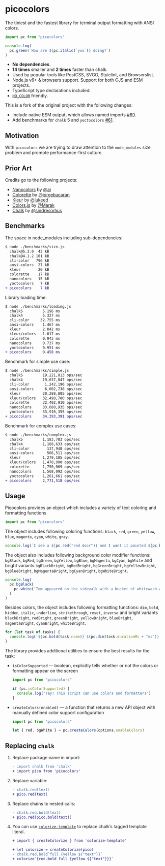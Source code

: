 # picocolors

The tiniest and the fastest library for terminal output formatting with ANSI colors.

```javascript
import pc from "picocolors"

console.log(
  pc.green(`How are ${pc.italic(`you`)} doing?`)
)
```

- **No dependencies.**
- **14 times** smaller and **2 times** faster than chalk.
- Used by popular tools like PostCSS, SVGO, Stylelint, and Browserslist.
- Node.js v6+ & browsers support. Support for both CJS and ESM projects.
- TypeScript type declarations included.
- [`NO_COLOR`](https://no-color.org/) friendly.

This is a fork of the original project with the following changes:

* Include native ESM output, which allows named imports [#60](https://github.com/alexeyraspopov/picocolors/pull/60).
* Add benchmarks for `chalk` 5 and `yoctocolors` [#61](https://github.com/alexeyraspopov/picocolors/pull/61).

## Motivation

With `picocolors` we are trying to draw attention to the `node_modules` size
problem and promote performance-first culture.

## Prior Art

Credits go to the following projects:

- [Nanocolors](https://github.com/ai/nanocolors) by [@ai](https://github.com/ai)
- [Colorette](https://github.com/jorgebucaran/colorette) by [@jorgebucaran](https://github.com/jorgebucaran)
- [Kleur](https://github.com/lukeed/kleur) by [@lukeed](https://github.com/lukeed)
- [Colors.js](https://github.com/Marak/colors.js) by [@Marak](https://github.com/Marak)
- [Chalk](https://github.com/chalk/chalk) by [@sindresorhus](https://github.com/sindresorhus)

## Benchmarks

The space in node_modules including sub-dependencies:

```diff
$ node ./benchmarks/size.js
  chalk@5.3.0  43 kB
  chalk@4.1.2 101 kB
  cli-color   796 kB
  ansi-colors  27 kB
  kleur        20 kB
  colorette    17 kB
  nanocolors   15 kB
  yoctocolors   7 kB
+ picocolors    7 kB
```

Library loading time:

```diff
$ node ./benchmarks/loading.js
  chalk5         5.196 ms
  chalk4         5.327 ms
  cli-color     32.755 ms
  ansi-colors    1.467 ms
  kleur          2.042 ms
  kleur/colors   1.017 ms
  colorette      0.943 ms
  nanocolors     0.737 ms
  yoctocolors    0.951 ms
+ picocolors     0.458 ms
```

Benchmark for simple use case:

```diff
$ node ./benchmarks/simple.js
  chalk5         19,221,813 ops/sec
  chalk4         19,637,847 ops/sec
  cli-color       1,242,196 ops/sec
  ansi-colors     6,002,738 ops/sec
  kleur          20,288,805 ops/sec
  kleur/colors   32,498,780 ops/sec
  colorette      32,402,910 ops/sec
  nanocolors     33,080,935 ops/sec
  yoctocolors    33,910,355 ops/sec
+ picocolors     34,393,391 ops/sec
```

Benchmark for complex use cases:

```diff
$ node ./benchmarks/complex.js
  chalk5         1,183,783 ops/sec
  chalk4         1,188,633 ops/sec
  cli-color        137,948 ops/sec
  ansi-colors      566,511 ops/sec
  kleur          1,279,185 ops/sec
  kleur/colors   1,470,000 ops/sec
  colorette      1,750,069 ops/sec
  nanocolors     1,568,092 ops/sec
  yoctocolors    1,261,661 ops/sec
+ picocolors     2,771,518 ops/sec
```

## Usage

Picocolors provides an object which includes a variety of text coloring and formatting functions

```javascript
import pc from "picocolors"
```

The object includes following coloring functions: `black`, `red`, `green`, `yellow`, `blue`, `magenta`, `cyan`, `white`, `gray`.

```javascript
console.log(`I see a ${pc.red("red door")} and I want it painted ${pc.black("black")}`)
```

The object also includes following background color modifier functions: `bgBlack`, `bgRed`, `bgGreen`, `bgYellow`, `bgBlue`, `bgMagenta`, `bgCyan`, `bgWhite` and bright variants `bgBlackBright`, `bgRedBright`, `bgGreenBright`, `bgYellowBright`, `bgBlueBright`, `bgMagentaBright`, `bgCyanBright`, `bgWhiteBright`.

```javascript
console.log(
  pc.bgBlack(
    pc.white(`Tom appeared on the sidewalk with a bucket of whitewash and a long-handled brush.`)
  )
)
```

Besides colors, the object includes following formatting functions: `dim`, `bold`, `hidden`, `italic`, `underline`, `strikethrough`, `reset`, `inverse` and bright variants `blackBright`, `redBright`, `greenBright`, `yellowBright`, `blueBright`, `magentaBright`, `cyanBright`, `whiteBright`.

```javascript
for (let task of tasks) {
  console.log(`${pc.bold(task.name)} ${pc.dim(task.durationMs + "ms")}`)
}
```

The library provides additional utilities to ensure the best results for the task:

- `isColorSupported` — boolean, explicitly tells whether or not the colors or formatting appear on the screen

  ```javascript
  import pc from "picocolors"

  if (pc.isColorSupported) {
    console.log("Yay! This script can use colors and formatters")
  }
  ```

- `createColors(enabled)` — a function that returns a new API object with manually defined color support configuration

  ```javascript
  import pc from "picocolors"

  let { red, bgWhite } = pc.createColors(options.enableColors)
  ```

## Replacing `chalk`

1. Replace package name in import:

   ```diff
   - import chalk from 'chalk'
   + import pico from 'picocolors'
   ```

2. Replace variable:

   ```diff
   - chalk.red(text)
   + pico.red(text)
   ```

3. Replace chains to nested calls:

   ```diff
   - chalk.red.bold(text)
   + pico.red(pico.bold(text))
   ```

4. You can use [`colorize-template`](https://github.com/usmanyunusov/colorize-template)
   to replace chalk’s tagged template literal.

   ```diff
   + import { createColorize } from 'colorize-template'

   + let colorize = createColorize(pico)
   - chalk.red.bold`full {yellow ${"text"}}`
   + colorize`{red.bold full {yellow ${"text"}}}`
   ```
